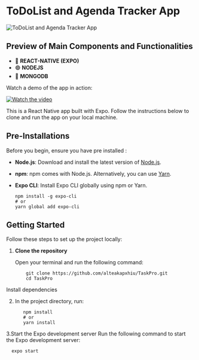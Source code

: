 # ToDoList and Agenda Tracker App

![ToDoList and Agenda Tracker App](https://i.imghippo.com/files/0cLRv1723574916.jpg)

## Preview of Main Components and Functionalities

* 📱 **REACT-NATIVE (EXPO)**
* 🟢 **NODEJS**
* 🍃 **MONGODB**


Watch a demo of the app in action:

[![Watch the video](https://img.youtube.com/vi/9TDUVcv2_yM/maxresdefault.jpg)](https://www.youtube.com/watch?v=9TDUVcv2_yM)


This is a React Native app built with Expo. Follow the instructions below to clone and run the app on your local machine.

## Pre-Installations 

Before you begin, ensure you have pre installed :

- **Node.js**: Download and install the latest version of [Node.js](https://nodejs.org/).
- **npm**: npm comes with Node.js. Alternatively, you can use [Yarn](https://yarnpkg.com/).
- **Expo CLI**: Install Expo CLI globally using npm or Yarn.

  ```
  npm install -g expo-cli
  # or
  yarn global add expo-cli
  
## Getting Started
Follow these steps to set up the project locally:

1. **Clone the repository**

   Open your terminal and run the following command:

           
           git clone https://github.com/alteakapxhiu/TaskPro.git
           cd TaskPro
  Install dependencies

2. In the project directory, run:

         
          npm install
          # or
          yarn install

3.Start the Expo development server
Run the following command to start the Expo development server:

      expo start
